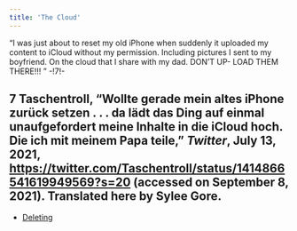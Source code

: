```yaml
---
title: 'The Cloud'
---
```


“I was just about to reset my old iPhone when suddenly it uploaded my content to iCloud without my permission. Including pictures I sent to my boyfriend. On the cloud that I share with my dad. DON’T UP- LOAD THEM THERE!!!   ” -!7!-
## **7** Taschentroll, “Wollte gerade mein altes iPhone zurück setzen . . . da lädt das Ding auf einmal unaufgefordert meine Inhalte in die iCloud hoch. Die ich mit meinem Papa teile,” _Twitter_, July 13, 2021, https://twitter.com/Taschentroll/status/1414866541619949569?s=20 (accessed on September 8, 2021). Translated here by Sylee Gore.

* [Deleting](Deleting_en)
